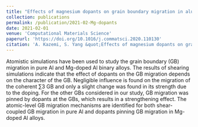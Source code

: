 ```yaml
---
title: "Effects of magnesium dopants on grain boundary migration in aluminum-magnesium alloys"
collection: publications
permalink: /publication/2021-02-Mg-dopants
date: 2021-02-01
venue: 'Computational Materials Science'
paperurl: 'https://doi.org/10.1016/j.commatsci.2020.110130'
citation: 'A. Kazemi, S. Yang &quot;Effects of magnesium dopants on grain boundary migration in aluminum-magnesium alloys. &quot; <i>Computational Materials Science</i>. 2021: 188, 110130.'
---
```


Atomistic simulations have been used to study the grain boundary (GB) migration in pure Al and Mg-doped Al binary alloys. The results of shearing simulations indicate that the effect of dopants on the GB migration depends on the character of the GB. Negligible influence is found on the migration of the coherent ∑3 GB and only a slight change was found in its strength due to the doping. For the other GBs considered in our study, GB migration was pinned by dopants at the GBs, which results in a strengthening effect. The atomic-level GB migration mechanisms are identified for both shear-coupled GB migration in pure Al and dopants pinning GB migration in Mg-doped Al alloys.
